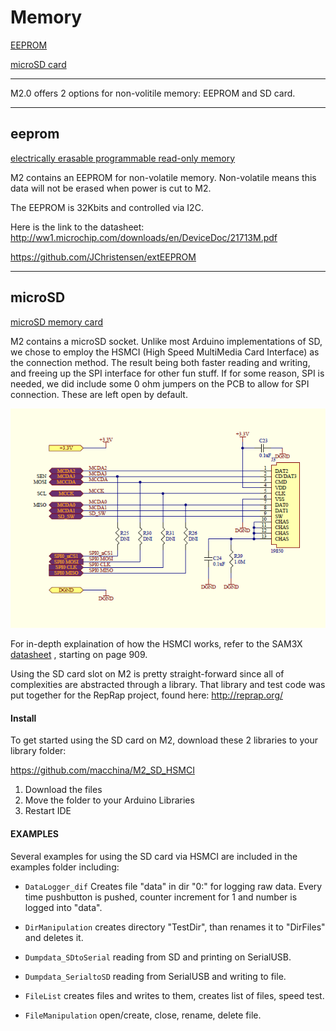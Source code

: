 Memory
=========

[EEPROM](#eeprom)

[microSD card](#microsd)

---

M2.0 offers 2 options for non-volitile memory: EEPROM and SD card.

---

## eeprom

[electrically erasable programmable read-only memory](https://en.wikipedia.org/wiki/EEPROM)

M2 contains an EEPROM for non-volatile memory. Non-volatile means this data will not be erased when power is cut to M2.

The EEPROM is 32Kbits and controlled via I2C.

Here is the link to the datasheet: http://ww1.microchip.com/downloads/en/DeviceDoc/21713M.pdf

https://github.com/JChristensen/extEEPROM

---
## microSD

[microSD memory card](https://en.wikipedia.org/wiki/Secure_Digital)

M2 contains a microSD socket. Unlike most Arduino implementations of SD, we chose to employ the HSMCI (High Speed MultiMedia Card Interface) as the connection method. The result being both faster reading and writing, and freeing up the SPI interface for other fun stuff. If for some reason, SPI is needed, we did include some 0 ohm jumpers on the PCB to allow for SPI connection. These are left open by default.

<img src="/images/SD_card_schematic.png" />

For in-depth explaination of how the HSMCI works, refer to the SAM3X [datasheet](http://www.atmel.com/Images/Atmel-11057-32-bit-Cortex-M3-Microcontroller-SAM3X-SAM3A_Datasheet.pdf) , starting on page 909.

Using the SD card slot on M2 is pretty straight-forward since all of complexities are abstracted through a library. That library and test code was put together for the RepRap project, found here: <http://reprap.org/>

#### Install

To get started using the SD card on M2, download these 2 libraries to your library folder:

https://github.com/macchina/M2_SD_HSMCI

1. Download the files
2. Move the folder to your Arduino Libraries
3. Restart IDE

#### EXAMPLES

Several examples for using the SD card via HSMCI are included in the examples folder including:

* `DataLogger_dif` Creates file "data" in dir "0:" for logging raw data. Every time pushbutton is pushed, counter increment for 1 and number is logged into "data".

* `DirManipulation` creates directory "TestDir", than renames it to "DirFiles" and deletes it.

* `Dumpdata_SDtoSerial` reading from SD and printing on SerialUSB.

* `Dumpdata_SerialtoSD` reading from SerialUSB and writing to file.

* `FileList` creates files and writes to them, creates list of files, speed test.

* `FileManipulation` open/create, close, rename, delete file.
